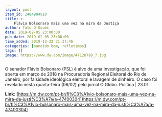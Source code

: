 ```yaml
---
layout: post
item_id: 2484984910
title: >-
    Flávio Bolsonaro mais uma vez na mira da Justiça
author: Tatu D'Oquei
date: 2019-02-05 23:00:00
pub_date: 2019-02-05 23:00:00
time_added: 2019-12-23 21:37:46
categories: [bandido bom, refletimos]
tags: []
image: https://www.dw.com/image/47128798_7.jpg
---
```


O senador Flávio Bolsonaro (PSL) é alvo de uma investigação, que foi aberta em março de 2018 na Procuradoria Regional Eleitoral do Rio de Janeiro, por falsidade ideológica eleitoral e lavagem de dinheiro. O caso foi revelado nesta quarta-feira (06/02) pelo jornal O Globo. Política | 23.01.

**Link:** [https://m.dw.com/pt-br/fl%C3%A1vio-bolsonaro-mais-uma-vez-na-mira-da-justi%C3%A7a/a-47400304](https://m.dw.com/pt-br/fl%C3%A1vio-bolsonaro-mais-uma-vez-na-mira-da-justi%C3%A7a/a-47400304)

